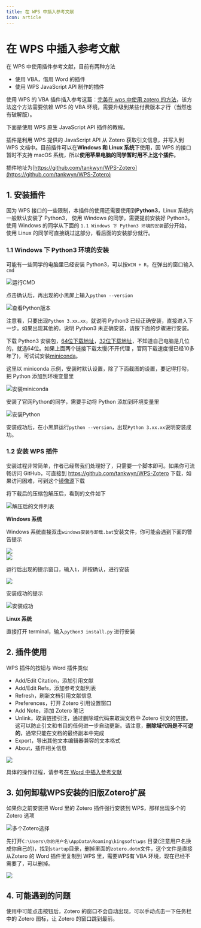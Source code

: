 ```yaml
---
title: 在 WPS 中插入参考文献
icon: article
---
```


# 在 WPS 中插入参考文献

在 WPS 中使用插件参考文献，目前有两种方法

+ 使用 VBA，借用 Word 的插件
+ 使用 WPS JavaScript API 制作的插件

使用 WPS 的 VBA 插件插入参考这篇：[完美在 wps 中使用 zotero 的方法](https://zhuanlan.zhihu.com/p/579975093)，该方法这个方法需要依赖 WPS 的 VBA 环境，需要升级到某些付费版本才行（当然也有破解版）。

下面是使用 WPS 原生 JavaScript API 插件的教程。


插件是利用 WPS 提供的 JavaScript API 从 Zotero 获取引文信息，并写入到 WPS 文档中。目前插件可以在**Windows 和 Linux 系统**下使用，因 WPS 的接口暂时不支持 macOS 系统，所以**使用苹果电脑的同学暂时用不上这个插件**。

插件地址为[https://github.com/tankwyn/WPS-Zotero](https://github.com/tankwyn/WPS-Zotero)

## 1. 安装插件

因为 WPS 接口的一些限制，本插件的使用还需要使用到**Python3**，Linux 系统内一般默认安装了 Python3， 使用 Windows 的同学，需要提前安装好 Python3。使用 Windows 的同学从下面的 `1.1 Windows 下 Python3 环境的安装`部分开始，使用 Linux 的同学可直接跳过这部分，看后面的安装部分就行。 

### 1.1 Windows 下 Python3 环境的安装

可能有一些同学的电脑里已经安装 Python3，可以按`WIN + R`，在弹出的窗口输入`cmd`

![运行CMD](../assets/run_cmd.png)

点击确认后，再出现的小黑屏上输入`python --version` 

![查看Python版本](../assets/run_python_version.png)

注意看，只要出现`Python 3.xx.xx`，就说明 Python3 已经正确安装，直接进入下一步。如果出现其他的，说明 Python3 未正确安装，请按下面的步骤进行安装。

下载 Python3 安装包，[64位下载地址](https://www.python.org/ftp/python/3.11.5/python-3.11.5-amd64.exe)，[32位下载地址](https://www.python.org/ftp/python/3.11.5/python-3.11.5.exe)，不知道自己电脑是几位的，就选64位。如果上面两个链接下载太慢(不开代理 ，官网下载速度慢已经10多年了)，可试试安装[miniconda](https://mirrors.tuna.tsinghua.edu.cn/anaconda/miniconda/Miniconda3-py39_23.5.2-0-Windows-x86_64.exe)。

这里以 miniconda 示例，安装时默认设置，除了下面截图的设置，要记得打勾，把 Python 添加到环境变量里

![安装miniconda](../assets/miniconda_install.png)

安装了官网Python的同学，需要手动将 Python 添加到环境变量里

![安装Python](../assets/python_install.png)

安装成功后，在小黑屏运行`python --version`，出现`Python 3.xx.xx`说明安装成功。

### 1.2 安装 WPS 插件

安装过程非常简单，作者已经帮我们处理好了，只需要一个脚本即可。如果你可流畅访问 GitHub，可直接到 https://github.com/tankwyn/WPS-Zotero 下载，如果访问困难，可到这个[镜像源](https://ftp.linxingzhong.top/WPS-Zotero.tar.gz)下载

将下载后的压缩包解压后，看到的文件如下

![解压后的文件列表](../assets/file_list.png)

**Windows 系统**

Windows 系统直接双击`windows安装与卸载.bat`安装文件，你可能会遇到下面的警告提示

![](../assets/warn1.png)  
![](../assets/warn2.png)

运行后出现的提示窗口，输入`1`，并按确认，进行安装  

![](../assets/install.png)

安装成功的提示

![安装成功](../assets/success.png)

**Linux 系统**

直接打开 terminal，输入`python3 install.py` 进行安装

## 2. 插件使用

WPS 插件的按钮与 Word 插件类似

+ Add/Edit Citation，添加引用文献
+ Add/Edit Refs，添加参考文献列表
+ Refresh，刷新文档引用文献信息
+ Preferences，打开 Zotero 引用设置窗口
+ Add Note，添加 Zotero 笔记
+ Unlink，取消链接引注，通过删除域代码来取消文档中 Zotero 引文的链接。这可以防止引文和书目的任何进一步自动更新。请注意，**删除域代码是不可逆的**，通常只能在文档的最终副本中完成
+ Export，导出其他文本编辑器兼容的文本格式
+ About，插件相关信息

![](../assets/wps_plugin_ui_buttons.png)

具体的操作过程，请参考[在 Word 中插入参考文献](./ms-word-plugin.md)

## 3. 如何卸载WPS安装的旧版Zotero扩展

如果你之前安装把 Word 里的 Zotero 插件强行安装到 WPS，那样出现多个的 Zotero 选项

![多个Zotero选择](../assets/wps_plugin_ui.png)

先打开`C:\Users\你的用户名\AppData\Roaming\kingsoft\wps` 目录(注意用户名换成你自己的)，找到`startup`目录，删掉里面的`zotero.dotm`文件，这个文件是直接从Zotero 的 Word 插件里复制到 WPS 里，需要WPS有 VBA 环境，现在已经不需要了，可以删掉。

![](../assets/wps_vba_plugin_install_path.png)

## 4. 可能遇到的问题

使用中可能点击按钮后，Zotero 的窗口不会自动出现，可以手动点击一下任务栏中的 Zotero 图标，让 Zotero 的窗口跳到最前。